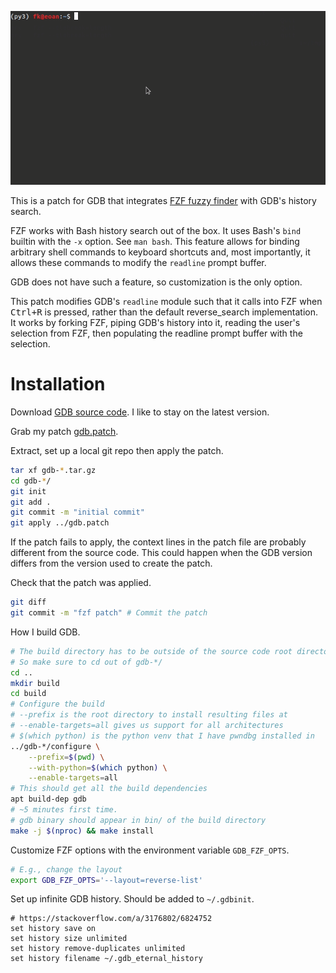 ![example](example.gif)


This is a patch for GDB that integrates [FZF fuzzy finder](https://github.com/junegunn/fzf) with GDB's history search.

FZF works with Bash history search out of the box. It uses Bash's `bind` builtin with the `-x` option. See `man bash`. This feature allows for binding arbitrary shell commands to keyboard shortcuts and, most importantly, it allows these commands to modify the `readline` prompt buffer.

GDB does not have such a feature, so customization is the only option.

This patch modifies GDB's `readline` module such that it calls into FZF when <kbd>Ctrl+R</kbd> is pressed, rather than the default reverse_search implementation. It works by forking FZF, piping GDB's history into it, reading the user's selection from FZF, then populating the readline prompt buffer with the selection.


# Installation

Download [GDB source code](https://ftp.gnu.org/gnu/gdb/). I like to stay on the latest version.

Grab my patch [gdb.patch](gdb.patch).

Extract, set up a local git repo then apply the patch.

```bash
tar xf gdb-*.tar.gz
cd gdb-*/
git init
git add .
git commit -m "initial commit"
git apply ../gdb.patch
```

If the patch fails to apply, the context lines in the patch file are probably different from the
source code. This could happen when the GDB version differs from the version used to create the
patch.

Check that the patch was applied.

```bash
git diff
git commit -m "fzf patch" # Commit the patch
```

How I build GDB.

```bash
# The build directory has to be outside of the source code root directory.
# So make sure to cd out of gdb-*/
cd ..
mkdir build
cd build
# Configure the build
# --prefix is the root directory to install resulting files at
# --enable-targets=all gives us support for all architectures
# $(which python) is the python venv that I have pwndbg installed in
../gdb-*/configure \
    --prefix=$(pwd) \
    --with-python=$(which python) \
    --enable-targets=all
# This should get all the build dependencies
apt build-dep gdb
# ~5 minutes first time.
# gdb binary should appear in bin/ of the build directory
make -j $(nproc) && make install
```

Customize FZF options with the environment variable `GDB_FZF_OPTS`.

```bash
# E.g., change the layout
export GDB_FZF_OPTS='--layout=reverse-list'
```

Set up infinite GDB history. Should be added to `~/.gdbinit`.

```gdb
# https://stackoverflow.com/a/3176802/6824752
set history save on
set history size unlimited
set history remove-duplicates unlimited
set history filename ~/.gdb_eternal_history
```
